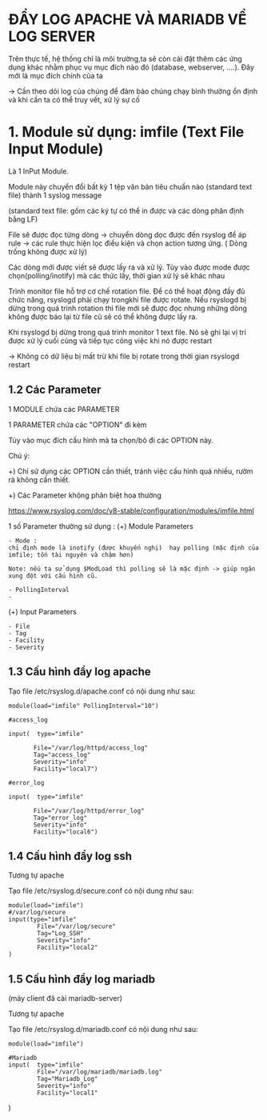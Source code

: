 # ĐẨY LOG APACHE VÀ MARIADB VỀ LOG SERVER
 Trên thực tế, hệ thống chỉ là môi trường,ta sẽ còn cài đặt thêm các ứng dụng khác nhằm phục vụ mục đích nào đó (database, webserver, ....). Đây mới là mục đích chính của ta

-> Cần theo dõi log của chúng để đảm bảo chúng chạy bình thường ổn định và khi cần ta có thể truy vết, xử lý sự cố

# 1. Module sử dụng: imfile (Text File Input Module) 
Là 1 InPut Module.

Module này chuyển đổi bất kỳ 1 tệp văn bản tiêu chuẩn nào (standard text file) thành 1 syslog message

(standard text file: gồm các ký tự có thể in được và các dòng phân định bằng LF)

File sẽ được đọc từng dòng -> chuyển dòng dọc được đến rsyslog để áp rule -> các rule thực hiện lọc điều kiện và chọn action tương ứng. ( Dòng trống không được xử lý) 

Các dòng mới được viết sẽ được lấy ra và xử lý. Tùy vào được mode được chọn(polling/inotify) mà các thức lấy, thời gian xử lý sẽ khác nhau

Trình monitor file hỗ trợ cơ chế rotation file. Để có thể hoạt động đầy đủ chức năng, rsyslogd phải chạy trongkhi file được rotate. Nếu rsyslogd bị dừng trong quá trình rotation thì file mới sẽ được đọc nhưng những dòng không được báo lại từ file cũ sẽ có thể không được lấy ra.

Khi rsyslogd bị dừng trong quá trình monitor 1 text file. Nó sẽ ghi lại vị trí được xử lý cuối cùng và tiếp tục công việc khi nó được restart

-> Không có dữ liệu bị mất trừ khi file bị rotate trong thời gian rsyslogd restart

## 1.2 Các Parameter 
1 MODULE chứa các PARAMETER

1 PARAMETER chứa các "OPTION" đi kèm

Tùy vào mục đích cấu hình mà ta chọn/bỏ đi các OPTION này.

Chú ý: 

+) Chỉ sử dụng các OPTION cần thiết,  tránh việc cấu hình quá nhiều, rườm rà không cần thiết.

+) Các Parameter không phân biệt hoa thường

https://www.rsyslog.com/doc/v8-stable/configuration/modules/imfile.html

1 số Parameter thường sử dụng :
(+) Module Parameters

    - Mode :
    chỉ định mode là inotify (được khuyến nghị)  hay polling (mặc định của imfile; tốn tài nguyên và chậm hơn)

    Note: nếu ta sử dụng $ModLoad thì polling sẽ là mặc định -> giúp ngăn xung đột với cấu hình cũ.

    - PollingInterval
    - 

(+) Input Parameters

    - File
    - Tag
    - Facility
    - Severity
## 1.3 Cấu hình đẩy log apache
Tạo file /etc/rsyslog.d/apache.conf có nội dung như sau: 


    module(load="imfile" PollingInterval="10")

    #access_log

    input(  type="imfile"
   
           File="/var/log/httpd/access_log"
           Tag="access_log"
           Severity="info"
           Facility="local7")

    #error_log

    input(  type="imfile"
   
           File="/var/log/httpd/error_log"
           Tag="error_log"
           Severity="info"
           Facility="local6")

## 1.4 Cấu hình đẩy log ssh


Tương tự apache

Tạo file /etc/rsyslog.d/secure.conf có nội dung như sau:

    module(load="imfile")
    #/var/log/secure
    input(type="imfile"
            File="/var/log/secure"
            Tag="Log_SSH"
            Severity="info"
            Facility="local2"
    )


## 1.5 Cấu hình đẩy log mariadb
(máy client đã cài mariadb-server)

Tương tự apache

Tạo file /etc/rsyslog.d/mariadb.conf có nội dung như sau:

    module(load="imfile")

    #Mariadb
    input(  type="imfile"
            File="/var/log/mariadb/mariadb.log"
            Tag="Mariadb_Log"
            Severity="info"
            Facility="local1"
)

